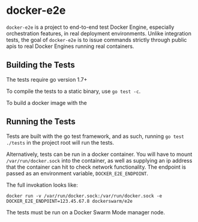 docker-e2e
==========
`docker-e2e` is a project to end-to-end test Docker Engine, especially 
orchestration features, in real deployment environments. Unlike integration 
tests, the goal of `docker-e2e` is to issue commands strictly through public 
apis to real Docker Engines running real containers. 

Building the Tests
------------------
The tests require go version 1.7+

To compile the tests to a static binary, use `go test -c`.

To build a docker image with the

Running the Tests
-----------------
Tests are built with the go test framework, and as such, running `go test ./tests` in 
the project root will run the tests. 

Alternatively, tests can be run in a docker container. You will have to mount
`/var/run/docker.sock` into the container, as well as supplying an ip address
that the container can hit to check network functionality. The endpoint is
passed as an environment variable, `DOCKER_E2E_ENDPOINT`. 

The full invokation looks like:
```
docker run -v /var/run/docker.sock:/var/run/docker.sock -e DOCKER_E2E_ENDPOINT=123.45.67.8 dockerswarm/e2e
```

The tests must be run on a Docker Swarm Mode manager node.
